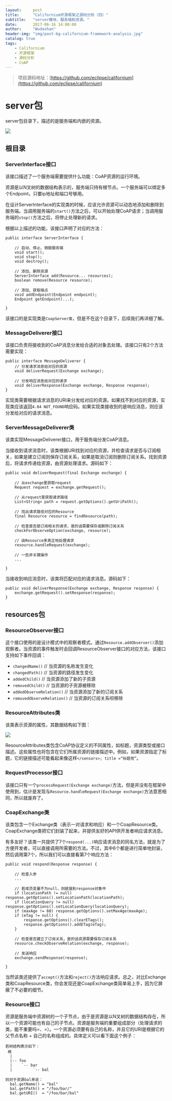 ```yaml
---
layout:     post
title:      "Californium开源框架之源码分析（四）"
subtitle:   "server模块，服务端和资源。"
date:       2017-06-16 14:00:00
author:     "Wudashan"
header-img: "img/post-bg-californium-framework-analysis.jpg"
catalog: true
tags:
    - Californium
    - 开源框架
    - 源码分析
    - CoAP
---
```


> 项目源码地址：[https://github.com/eclipse/californium](https://github.com/eclipse/californium)

# server包

server包目录下，描述的是服务端和内嵌的资源。

![](http://o7x0ygc3f.bkt.clouddn.com/Californium%E5%BC%80%E6%BA%90%E6%A1%86%E6%9E%B6%E5%88%86%E6%9E%90/server%E5%8C%85_01.png)

## 根目录

### ServerInterface接口

该接口描述了一个服务端需要提供什么功能：CoAP资源的运行环境。

资源是以N叉树的数据结构表示的，服务端只持有根节点。一个服务端可以绑定多个Endpoint，只要ip地址和端口号够用。

在设计ServerInterface的实现类的时候，应该允许资源可以动态地添加和删除到服务端。当调用服务端的`start()`方法之后，可以开始处理CoAP请求；当调用服务端的`stop()`方法之后，将停止处理新的请求。

根据以上描述的功能，该接口声明了对应的方法：

```
public interface ServerInterface {
    
    // 启动、停止、销毁服务端
    void start();
    void stop();
    void destroy();
    
    // 添加、删除资源
    ServerInterface add(Resource... resources);
    boolean remove(Resource resource);
    
    // 添加、获取端点
    void addEndpoint(Endpoint endpoint);
    Endpoint getEndpoint(...);

}

```

该接口的是实现类是`CoapServer类`，但是不在这个目录下，后续我们再详细了解。

### MessageDeliverer接口

该接口负责将接收到的CoAP消息分发给合适的对象去处理。该接口只有2个方法需要实现：

```
public interface MessageDeliverer {
    // 分发请求消息给对应的资源
    void deliverRequest(Exchange exchange);
  
    // 分发响应消息给对应的请求
    void deliverResponse(Exchange exchange, Response response);
}
```

实现类需要根据请求消息的URI来分发给对应的资源。如果找不到对应的资源，实现类应该返回`4.04 NOT_FOUND`响应码。如果实现类接收到的是响应消息，则应该分发给对应的请求消息。

### ServerMessageDeliverer类

该类实现MessageDeliverer接口，用于服务端分发CoAP消息。

当接收到请求消息时，该类根据URI找到对应的资源，并检查请求是否与订阅相关，如果是建立订阅则保存订阅关系，如果是取消订阅则删除订阅关系。找到资源后，将请求传递给资源，由资源处理请求。源码如下：

```
public void deliverRequest(final Exchange exchange) {

    // 从exchange里获取request
    Request request = exchange.getRequest();
    
    // 从request里获取请求路径
    List<String> path = request.getOptions().getUriPath();
    
    // 找出请求路径对应的Resource
    final Resource resource = findResource(path);
    
    // 检查是否是订阅相关的请求，是的话需要保存或删除订阅关系
    checkForObserveOption(exchange, resource);
    
    // 由Resource来真正地处理请求
    resource.handleRequest(exchange);
    
    // 一些非关键操作
    ...
    
}
```

当接收到响应消息时，该类将匹配对应的请求消息。源码如下：

```
public void deliverResponse(Exchange exchange, Response response) {
    exchange.getRequest().setResponse(response);
}
```

## resources包

### ResourceObserver接口

这个接口使用的是设计模式中的观察者模式。通过`Resource.addObserver()`添加观察者。当资源的事件触发时会回调ResourceObserver接口的对应方法，该接口支持如下事件回调：

 - `changedName()` // 当资源的名称发生变化
 - `changedPath()` // 当资源的路径发生变化
 - `addedChild()` // 当资源添加了新的子资源
 - `removedChild()` // 当资源的子资源被移除
 - `addedObserveRelation()` // 当资源添加了新的订阅关系
 - `removedObserveRelation()` // 当资源的订阅关系呗移除
 

### ResourceAttributes类

该类表示资源的属性，其数据结构如下图：

![](http://o7x0ygc3f.bkt.clouddn.com/Californium%E5%BC%80%E6%BA%90%E6%A1%86%E6%9E%B6%E5%88%86%E6%9E%90/ResourceAttributes.png)

ResourceAttributes类包含CoAP协议定义的不同属性，如标题，资源类型或接口描述。这些属性也将包含在它们所属资源的链接描述中。例如，如果资源指定了标题，它的链接描述可能看起来像这样`</sensors>; title =“标题党”`。

### RequestProcessor接口

该接口只有一个`processRequest(Exchange exchange)`方法，但是并没有在框架中使用到，估计是发现与`Resource.handleRequest(Exchange exchange)`方法意思相同，所以就废弃了。

### CoapExchange类

该类包含一个Exchange类（表示一对请求和响应）和一个CoapResource类。CoapExchange类把它们封装了起来，并提供友好的API供开发者响应请求消息。

有多友好？该类一共提供了7个`respond(...)`响应请求消息的同名方法，就是为了方便开发者，可以直接调用所需要的方法。不过，其中6个都是进行简单地封装，然后调用第7个，所以我们可以直接看第7个响应方法：

```
public void respond(Response response) {
        
    // 检查入参
    ...
    
    // 若成员变量不为null，则赋值到response对象中
    if (locationPath != null) response.getOptions().setLocationPath(locationPath);
    if (locationQuery != null) response.getOptions().setLocationQuery(locationQuery);
    if (maxAge != 60) response.getOptions().setMaxAge(maxAge);
    if (eTag != null) {
        response.getOptions().clearETags();
        response.getOptions().addETag(eTag);
    }
        
    // 检查是否建立了订阅关系，是的话资源需要保存订阅关系
    resource.checkObserveRelation(exchange, response);
    
    // 发送响应
    exchange.sendResponse(response);
    
}
```

当然该类还提供了`accept()`方法和`reject()`方法响应请求。总之，对比Exchange类和CoapResource类，你会发现还是CoapExchange类简单易上手，因为它屏蔽了不必要的细节。


### Resource接口

资源是服务端中资源树的一个子节点，由于是资源是以N叉树的数据结构存在，所以一个资源可能也有自己的子节点。资源是服务端的重要组成部分（处理请求的类，能不重要吗=、=）。一个资源必须要有自己的名称，并且它的URI是根据它的父节点名称 + 自己的名称组成的。具体定义可以看下面这个例子：

```
若树结构表示如下：
 根
  |
  |-- foo
  |    `-- bar
  |         `-- bal
 
则对于资源bal来说：
  bal.getName() = "bal"
  bal.getPath() = "/foo/bar/"
  bal.getURI()  = "/foo/bar/bal"
```
